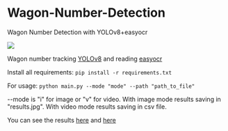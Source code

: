 # Wagon-Number-Detection
Wagon Number Detection with YOLOv8+easyocr

![](https://github.com/Dortp68/Wagon-Number-Detection/blob/main/example.gif)

Wagon number tracking [YOLOv8](https://github.com/ultralytics/ultralytics) and reading [easyocr](https://github.com/JaidedAI/EasyOCR)

Install all requirements:
```pip install -r requirements.txt```

For usage:
```python main.py --mode "mode" --path "path_to_file"```

--mode is "i" for image or "v" for video. With image mode results saving in "results.jpg". With video mode results saving in csv file.

You can see the results [here](https://drive.google.com/file/d/1Z2-TCkcZ7W3kH25GX5bRWLCGYMhSReV1/view?usp=sharing) and [here](https://drive.google.com/file/d/1YCz5arMtv7SNNQy7lFV7RfU2oipeSZV5/view?usp=sharing)
